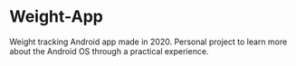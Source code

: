 # Weight-App
Weight tracking Android app made in 2020.
Personal project to learn more about the Android OS through a practical experience.
